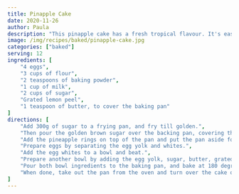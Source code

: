 ```yaml
---
title: Pinapple Cake
date: 2020-11-26
author: Paula
description: "This pinapple cake has a fresh tropical flavour. It's easy to make and is loved by everyone."
image: /img/recipes/baked/pinapple-cake.jpg
categories: ["baked"]
serving: 12
ingredients: [
    "4 eggs",
    "3 cups of flour",
    "2 teaspoons of baking powder",
    "1 cup of milk",
    "2 cups of sugar",
    "Grated lemon peel",
    "1 teaspoon of butter, to cover the baking pan"
]
directions: [
    "Add 300g of sugar to a frying pan, and fry till golden.",
    "Then pour the golden brown sugar over the backing pan, covering the whole pan.",
    "Add the pineapple rings on top of the pan and put the pan aside for now.",
    "Prepare eggs by separating the egg yolk and whites.",
    "Add the egg whites to a bowl and beat.",
    "Prepare another bowl by adding the egg yolk, sugar, butter, grated lemon peels, flour and milk. Add backing powder to the bowl and beat well.",
    "Pour both bowl ingredients to the baking pan, and bake at 180 degrees for 25 minutes.",
    "When done, take out the pan from the oven and turn over the cake on a plate."
]
---
```

